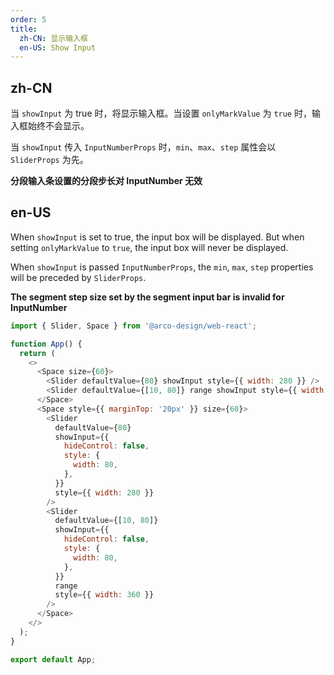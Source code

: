 ```yaml
---
order: 5
title:
  zh-CN: 显示输入框
  en-US: Show Input
---
```


## zh-CN

当 `showInput` 为 true 时，将显示输入框。当设置 `onlyMarkValue` 为 `true` 时，输入框始终不会显示。

当 `showInput` 传入 `InputNumberProps` 时，`min`、`max`、`step` 属性会以 `SliderProps` 为先。

**分段输入条设置的分段步长对 InputNumber 无效**

## en-US

When `showInput` is set to true, the input box will be displayed. But when setting `onlyMarkValue` to `true`, the input box will never be displayed.

When `showInput` is passed `InputNumberProps`, the `min`, `max`, `step` properties will be preceded by `SliderProps`.

**The segment step size set by the segment input bar is invalid for InputNumber**

```js
import { Slider, Space } from '@arco-design/web-react';

function App() {
  return (
    <>
      <Space size={60}>
        <Slider defaultValue={80} showInput style={{ width: 280 }} />
        <Slider defaultValue={[10, 80]} range showInput style={{ width: 360 }} />
      </Space>
      <Space style={{ marginTop: '20px' }} size={60}>
        <Slider
          defaultValue={80}
          showInput={{
            hideControl: false,
            style: {
              width: 80,
            },
          }}
          style={{ width: 280 }}
        />
        <Slider
          defaultValue={[10, 80]}
          showInput={{
            hideControl: false,
            style: {
              width: 80,
            },
          }}
          range
          style={{ width: 360 }}
        />
      </Space>
    </>
  );
}

export default App;
```

